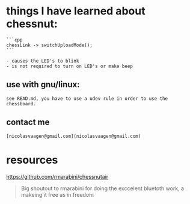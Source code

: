 # things I have learned about chessnut:

    ```cpp
    chessLink -> switchUploadMode();
    ```

    - causes the LED's to blink
    - is not required to turn on LED's or make beep

## use with gnu/linux:

    see READ.md, you have to use a udev rule in order to use the chessboard.

## contact me

    [nicolasvaagen@gmail.com](nicolasvaagen@gmail.com)
# resources 
https://github.com/rmarabini/chessnutair

> Big shoutout to rmarabini for doing the exccelent bluetoth work, a makeing it free as in freedom
